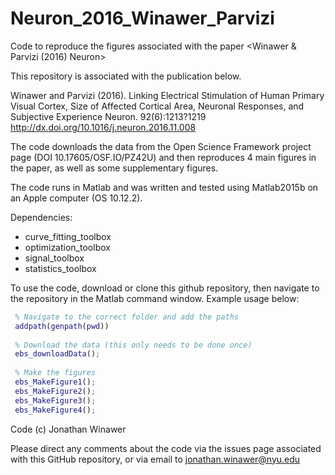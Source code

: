 # Neuron_2016_Winawer_Parvizi
Code to reproduce the figures associated with the paper &lt;Winawer &amp; Parvizi (2016) Neuron>

This repository is associated with the publication below.

Winawer and Parvizi (2016). Linking Electrical Stimulation of Human
Primary Visual Cortex, Size of Affected Cortical Area, Neuronal
Responses, and Subjective Experience Neuron. 92(6):1213?1219
http://dx.doi.org/10.1016/j.neuron.2016.11.008

The code downloads the data from the Open Science Framework project page (DOI 10.17605/OSF.IO/PZ42U) and then reproduces 4 main figures in the paper, as well as some supplementary figures.

The code runs in Matlab and was written and tested using Matlab2015b on an Apple computer (OS 10.12.2).

Dependencies:
* curve_fitting_toolbox
* optimization_toolbox
* signal_toolbox
* statistics_toolbox

To use the code, download or clone this github repository, then navigate to the repository in the Matlab command window.
Example usage below:

``` Matlab
 % Navigate to the correct folder and add the paths
 addpath(genpath(pwd))
 
 % Download the data (this only needs to be done once)
 ebs_downloadData();
 
 % Make the figures
 ebs_MakeFigure1(); 
 ebs_MakeFigure2();
 ebs_MakeFigure3();
 ebs_MakeFigure4();
 ```
 
Code (c) Jonathan Winawer

Please direct any comments about the code via the issues page associated with this GitHub repository, or via email to jonathan.winawer@nyu.edu

